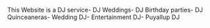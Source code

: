 This Website is a DJ service-
DJ Weddings-
DJ Birthday parties-
DJ Quinceaneras-
Wedding DJ-
Entertainment DJ-
Puyallup DJ
